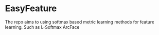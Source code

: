 # EasyFeature
The repo aims to using softmax based metric learning methods for feature learning. Such as L-Softmax ArcFace
